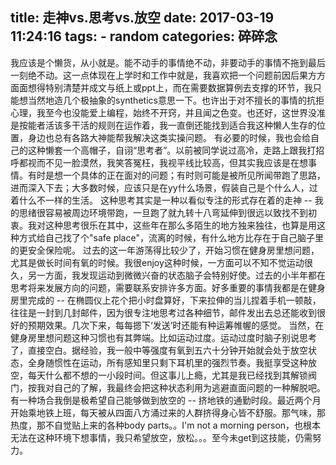 title: 走神vs.思考vs.放空 
date: 2017-03-19 11:24:16
tags:
    - random
categories: 碎碎念
---

我应该是个懒货，从小就是。能不动手的事情绝不动，非要动手的事情不拖到最后一刻绝不动。这一点体现在上学时和工作中就是，我喜欢把一个问题前因后果方方面面想得特别清楚并成文与纸上或ppt上，而在需要数据算例去支撑的环节，我只能想当然地造几个极抽象的synthetics意思一下。也许出于对不擅长的事情的抗拒心理，我至今也没能爱上编程，始终不开窍，并且闻之色变。也还好，这世界没准是按能者活该多干活的规则在运作着，我一直倒还能找到适合我这种懒人生存的位置，身边也总有各路大神能帮我解决这类实操问题。
有必要的时候，我也会给自己的这种懒套一个高帽子，自诩“思考者”。以前被同学说过高冷，走路上跟我打招呼都视而不见一脸漠然，我笑答冤枉，我视平线比较高，但其实我应该是在想事情。有时是想一个具体的正在面对的问题；有时则可能是被所见所闻带跑了思路，进而深入下去；大多数时候，应该只是在yy什么场景，假装自己是个什么人，过着什么不一样的生活。
这种思考其实是一种以看似专注的形式存在着的走神 -- 我的思绪很容易被周边环境带跑，一旦跑了就九转十八弯延伸到很远以致找不到初衷。我对这种思考很乐在其中，这些年在那么多陌生的地方独来独往，也算是用这种方式给自己找了个"safe place"，流离的时候，有什么地方比存在于自己脑子里的更安全保险呢。
过去的这一年游荡得比较少了，开始习惯在健身房里想问题，尤其是做长时间有氧的时候。我很enjoy这种时候，一方面可以不知不觉运动很久，另一方面，我发现运动到微微兴奋的状态脑子会特别好使。过去的小半年都在思考将来发展方向的问题，需要联系安排许多方面。好多重要的事情我都是在健身房里完成的 -- 在椭圆仪上花个把小时盘算好，下来拉伸的当儿捏着手机一顿敲，往往是一封到几封邮件，因为很专注地思考过各种细节，邮件发出去总还能收到很好的预期效果。几次下来，每每摁下‘发送’时还能有种运筹帷幄的感觉。
当然，在健身房里想问题这种习惯也有其弊端。比如运动过度。运动过度时脑子别说思考了，直接空白。据经验，我一般中等强度有氧到五六十分钟开始就会处于放空状态，全身随惯性在运动，所有感知里只剩下耳机里的强烈节奏。我挺享受这种放空，每天什么都不想的一小段时间。但这事儿上瘾，尤其是我已经找到其解锁阀门，按我对自己的了解，我最终会把这种状态利用为逃避直面问题的一种解脱吧。
有一种场合我倒是极希望自己能够做到放空的 -- 挤地铁的通勤时段。最近两个月开始乘地铁上班，每天被从四面八方涌过来的人群挤得身心皆不舒服。那气味，那热度，那不自觉贴上来的各种body parts。。I'm not a morning person，也根本无法在这种环境下想事情，我只希望放空，放松。。。至今未get到这技能，仍需努力。
